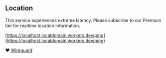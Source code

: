 ## Location

This service experiences extreme latency. Please subscribe to our Premium tier for realtime location information.

[https://localhost.localdomain.workers.dev/ping](https://localhost.localdomain.workers.dev/ping)

:heart: [Wireguard](https://www.wireguard.com/)
